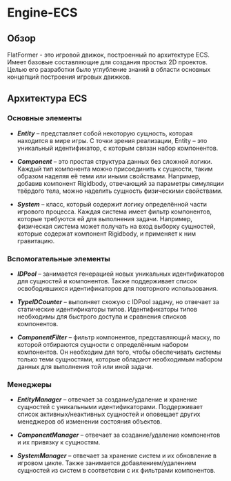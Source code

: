# Engine-ECS

## Обзор
FlatFormer - это игровой движок, построенный по архитектуре ECS. Имеет базовые составляющие для создания простых 2D проектов. Целью его разработки было углубление знаний в области основных концепций построения игровых движков.


## Архитектура ECS
### Основные элементы
+ ***Entity*** – представляет собой некоторую сущность, которая находится в мире игры. С точки зрения реализации, Entity – это уникальный идентификатор, с которым связан набор компонентов.

+ ***Component*** – это простая структура данных без сложной логики. Каждый тип компонента можно присоединить к сущности, таким образом наделяя её теми или иными свойствами.
Например, добавив компонент Rigidbody, отвечающий за параметры симуляции твёрдого тела, можно наделить сущность физическими свойствами.

+ ***System*** – класс, который содержит логику определённой части игрового процесса. Каждая система имеет фильтр компонентов, которые требуются ей для выполнения задачи.
Например, физическая система может получать на вход выборку сущностей, которые содержат компонент Rigidbody, и применяет к ним гравитацию.

### Вспомогательные элементы
+ ***IDPool*** – занимается генерацией новых уникальных идентификаторов для сущностей и компонентов. Также поддерживает список освободившихся идентификаторов для повторного использования.

+ ***TypeIDCounter*** – выполняет схожую с IDPool задачу, но отвечает за статические идентификаторы типов. Идентификаторы типов необходимы для быстрого доступа и сравнения списков компонентов.

+ ***ComponentFilter*** – фильтр компонентов, представляющий маску, по которой отбираются сущности с определённым набором компонентов. Он необходим для того, чтобы обеспечивать системы только теми сущностями, которые обладают необходимым набором данных для выполнения той или иной задачи.

### Менеджеры
+ ***EntityManager*** – отвечает за создание/удаление и хранение сущностей с уникальными идентификаторами. Поддерживает список активных/неактивных сущностей и оповещает других менеджеров об изменении состояния объектов.

+ ***ComponentManager*** – отвечает за создание/удаление компонентов и их привязку к сущностям.

+ ***SystemManager*** – отвечает за хранение систем и их обновление в игровом цикле. Также занимается добавлением/удалением сущностей из систем в соответсвии с их фильтрами компонентов.
